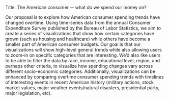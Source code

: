 Title: The American consumer -- what do we spend our money on? 

Our proposal is to explore how American consumer spending trends have changed overtime. Using time-series data from the annual Consumer Expenditure Survey published by the Bureau of Labor Statistics, we aim to create a series of visualizations that show how certain categories have grown (such as housing and healthcare) while others have become a smaller part of American consumer budgets. Our goal is that our visualizations will show high-level general trends while also allowing users to zoom-in on specific categories that are interesting. We’d also like users to be able to filter the data by race, income, educational level, region, and perhaps other criteria, to visualize how spending changes vary across different socio-economic categories. Additionally, visualizations can be enhanced by comparing overtime consumer spending trends with timelines of interesting events in recent American history (military actions, stock market values, major weather events/natural disasters, presidential party, major legislation, etc).